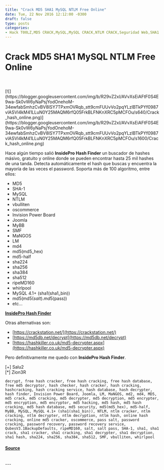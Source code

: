 ```yaml
---
title: "Crack MD5 SHA1 MySQL NTLM Free Online"
date: Tue, 22 Nov 2016 12:12:00 -0300
draft: false
type: posts
categories: 
- Hack T00LZ,MD5 CRACK,MySQL,MySQL CRACK,NTLM CRACK,Seguridad Web,SHA1 CRACK
---
```

# Crack MD5 SHA1 MySQL NTLM Free Online

<br/>

<br/>
[![](https://blogger.googleusercontent.com/img/b/R29vZ2xl/AVvXsEiAFtF0S4E9wa-Sk0vW6yNaPsjYodOnehoM-34ewfabSmhzCvBV8ISY7TPxmOVRqb_stt9cmFUUvVo2pqYLzIBTkPYf0987vlASVl4kM41LLuN0Y25MAQM6rfQ05FrkBLFNKnXRC5pMCFOu/s640/Crack_hash_online.png)](https://blogger.googleusercontent.com/img/b/R29vZ2xl/AVvXsEiAFtF0S4E9wa-Sk0vW6yNaPsjYodOnehoM-34ewfabSmhzCvBV8ISY7TPxmOVRqb_stt9cmFUUvVo2pqYLzIBTkPYf0987vlASVl4kM41LLuN0Y25MAQM6rfQ05FrkBLFNKnXRC5pMCFOu/s1600/Crack_hash_online.png)

  
Hace algún tiempo salió **InsidePro Hash Finder** un buscador de hashes másivo, gratuito y online donde se pueden encontrar hasta 25 mil hashes de una tanda. Detecta automáticamente el hash que buscas y encuentra la mayoría de las veces el password. Soporta más de 100 algoritmo, entre ellos:

  

-   MD5
-   SHA-1
-   MySQL
-   NTLM
-   vbulliten
-   oscommerce
-   Invision Power Board
-   Joomla
-   MyBB
-   SMF
-   MaNGOS
-   LM
-   md4
-   md5(md5\_hex)
-   md5-half
-   sha224
-   sha256
-   sha384
-   sha512
-   ripeMD160
-   whirlpool
-   MySQL 4.1+ (sha1(sha1\_bin))
-   md5(md5($salt).md5($pass))  
-   etc...

  
[**InsidePro Hash Finder**](http://finder.insidepro.com/)  
<!-- google\_ad\_client = "ca-pub-7669852180477439"; /\* 728 x 90 \*/ google\_ad\_slot = "5824550688"; google\_ad\_width = 728; google\_ad\_height = 90; //-->  
Otras alternativas son:  

-   [https://crackstation.net/](https://crackstation.net/)
-   [https://md5db.net/decrypt](https://md5db.net/decrypt)
-   [https://hashkiller.co.uk/md5-decrypter.aspx](https://hashkiller.co.uk/md5-decrypter.aspx)

  
Pero definitivamente me quedo con **InsidePro Hash Finder**.  
  
\[+\] Salu2  
\[\*\] Zion3R  
  

```
decrypt, free hash cracker, free hash cracking, free hash database, free md5 decryptor, hash checker, hash cracker, hash cracking, hashcracking, hash cracking service, hash database, hash decrypter, hash finder, Invision Power Board, Joomla, LM, MaNGOS, md2, md4, MD5, md5 crack, md5 cracking, md5 decrypter, md5 decryption, md5 encrypter, md5 encryption, md5 encryptor, md5 hacking, md5 hash, md5 hash cracking, md5 hash database, md5 security, md5(md5_hex), md5-half, MyBB, MySQL, MySQL 4.1+ (sha1(sha1_bin)), NTLM, ntlm cracker, ntlm cracking, ntlm decrypter, ntlm decryption, ntlm hash, online hash cracking, online md5 cracker, oscommerce, pass salt, password cracking, password recovery, password recovery service, QubesV3.1BackupDefaults, ripeMD160, salt, salt pass, SHA-1, sha1, sha1 crack, sha1 cracker, sha1 cracking, sha1 decrypter, sha1 decryption, sha1 hash, sha224, sha256, sha384, sha512, SMF, vbulliten, whirlpool
```

#### [Source](http://www.blackploit.com/2016/11/crack-md5-sha1-mysql-ntlm-free-online.html)

<br/>
---
